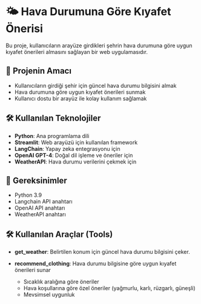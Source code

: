 # 🌤️ Hava Durumuna Göre Kıyafet Önerisi

Bu proje, kullanıcıların arayüze girdikleri şehrin hava durumuna göre uygun kıyafet önerileri almasını sağlayan bir web uygulamasıdır.

## 🎯 Projenin Amacı

- Kullanıcıların girdiği şehir için güncel hava durumu bilgisini almak
- Hava durumuna göre uygun kıyafet önerileri sunmak
- Kullanıcı dostu bir arayüz ile kolay kullanım sağlamak

## 🛠️ Kullanılan Teknolojiler

- **Python**: Ana programlama dili
- **Streamlit**: Web arayüzü için kullanılan framework
- **LangChain**: Yapay zeka entegrasyonu için
- **OpenAI GPT-4**: Doğal dil işleme ve öneriler için
- **WeatherAPI**: Hava durumu verilerini çekmek için


## 🔧 Gereksinimler

- Python 3.9
- Langchain API anahtarı
- OpenAI API anahtarı
- WeatherAPI anahtarı

## 🛠️ Kullanılan Araçlar (Tools)

- **get_weather**: Belirtilen konum için güncel hava durumu bilgisini çeker.
  
- **recommend_clothing**: Hava durumu bilgisine göre uygun kıyafet önerileri sunar
  - Sıcaklık aralığına göre öneriler
  - Hava koşullarına göre özel öneriler (yağmurlu, karlı, rüzgarlı, güneşli)
  - Mevsimsel uygunluk 